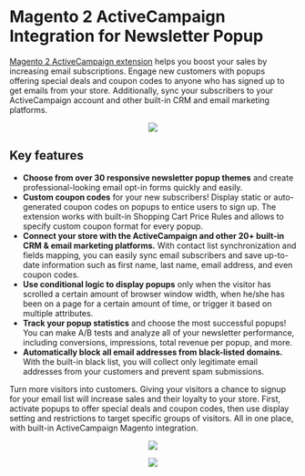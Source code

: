 # Magento 2 ActiveCampaign Integration for Newsletter Popup

[Magento 2 ActiveCampaign extension](https://plumrocket.com/magento-newsletter-popup/activecampaign) helps you boost your sales by increasing email subscriptions. Engage new customers with popups offering special deals and coupon codes to anyone who has signed up to get emails from your store. Additionally, sync your subscribers to your ActiveCampaign account and other built-in CRM and email marketing platforms.

<p align="center">
  <img src="https://user-images.githubusercontent.com/4431548/143421189-dc5e8485-3f36-4cdc-94ec-8ed53a64ee27.png" />
</p>

## Key features
 
* **Choose from over 30 responsive newsletter popup themes** and create professional-looking email opt-in forms quickly and easily.
* **Custom coupon codes** for your new subscribers! Display static or auto-generated coupon codes  on popups to entice users to sign up. The extension works with built-in Shopping Cart Price Rules and allows to specify custom coupon format for every popup.
* **Connect  your store with the ActiveCampaign and other 20+ built-in CRM & email marketing platforms.** With contact list synchronization and fields mapping, you can easily sync email subscribers and save up-to-date information such as first name, last name, email address, and even coupon codes. 
* **Use conditional logic to display popups** only when the visitor has scrolled a certain amount of browser window width, when he/she has been on a page for a certain amount of time, or trigger it based on multiple attributes.
* **Track your popup statistics** and choose the most successful popups! You can make A/B tests and analyze all of your newsletter performance, including conversions, impressions, total revenue per popup, and more.
* **Automatically block all email addresses from black-listed domains.** With the built-in black list, you will collect only legitimate email addresses from your customers and prevent spam submissions.

Turn more visitors into customers. Giving your visitors a chance to signup for your email list will increase sales and their loyalty to your store. First, activate popups to offer special deals and coupon codes, then use display setting and restrictions to target specific groups of visitors. All in one place, with built-in ActiveCampaign Magento integration.
 
<p align="center">
  <img src="https://user-images.githubusercontent.com/4431548/143421273-cb480338-75d3-4a58-9ff2-4377941a78c8.png" />
</p>
<p align="center">
  <img src="https://user-images.githubusercontent.com/4431548/143421286-b3c9e83f-4621-49af-ab30-5ee09bd3c518.png" />
</p>

